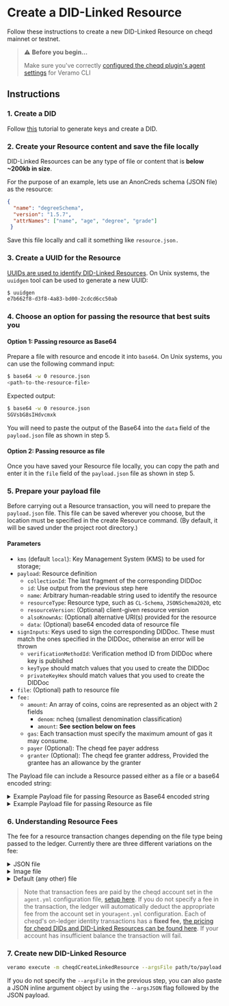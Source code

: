 # Create a DID-Linked Resource

Follow these instructions to create a new DID-Linked Resource on cheqd mainnet or testnet.

> ⚠️ **Before you begin...**
>
> Make sure you've correctly [configured the cheqd plugin's agent settings](../../guides/software-development-kits-sdks/veramo-sdk-for-cheqd/setup-cli.md) for Veramo CLI

## Instructions

### 1. Create a DID

Follow [this](../did-operations/) tutorial to generate keys and create a DID.

### 2. Create your Resource content and save the file locally

DID-Linked Resources can be any type of file or content that is **below \~200kb in size**.

For the purpose of an example, lets use an AnonCreds schema (JSON file) as the resource:

```json
{
  "name": "degreeSchema",
  "version": "1.5.7",
  "attrNames": ["name", "age", "degree", "grade"]
 }
```

Save this file locally and call it something like `resource.json.`

### 3. Create a UUID for the Resource

[UUIDs are used to identify DID-Linked Resources](https://en.wikipedia.org/wiki/Universally\_unique\_identifier). On Unix systems, the `uuidgen` tool can be used to generate a new UUID:

```bash
$ uuidgen
e7b662f8-d3f8-4a83-bd00-2cdcd6cc50ab
```

### 4. Choose an option for passing the resource that best suits you

#### Option 1: Passing resource as Base64

Prepare a file with resource and encode it into `base64`. On Unix systems, you can use the following command input:

```bash
$ base64 -w 0 resource.json
<path-to-the-resource-file>
```

Expected output:

```bash
$ base64 -w 0 resource.json
SGVsbG8sIHdvcmxk
```

You will need to paste the output of the Base64 into the `data` field of the `payload.json` file as shown in step 5.

#### **Option 2: Passing resource as file**

Once you have saved your Resource file locally, you can copy the path and enter it in the `file` field of the `payload.json` file as shown in step 5.

### 5. Prepare your payload file

Before carrying out a Resource transaction, you will need to prepare the `payload.json` file. This file can be saved wherever you choose, but the location must be specified in the create Resource command. (By default, it will be saved under the project root directory.)

#### Parameters

* `kms` (default `local`): Key Management System (KMS) to be used for storage;
* `payload`: Resource definition
  * `collectionId`: The last fragment of the corresponding DIDDoc
  * `id`: Use output from the previous step here
  * `name`: Arbitrary human-readable string used to identify the resource
  * `resourceType`: Resource type, such as `CL-Schema`, `JSONSchema2020`, etc
  * `resourceVersion`: (Optional) client-given resource version
  * `alsoKnownAs`: (Optional) alternative URI(s) provided for the resource&#x20;
  * `data`: (Optional) base64 encoded data of resource file
* `signInputs`: Keys used to sign the corresponding DIDDoc. These must match the ones specified in the DIDDoc, otherwise an error will be thrown
  * `verificationMethodId`:  Verification method ID from DIDDoc where key is published
  * `keyType` should match values that you used to create the DIDDoc
  * `privateKeyHex` should match values that you used to create the DIDDoc
* `file`: (Optional) path to resource file
* `fee:`&#x20;
  * `amount`: An array of coins, coins are represented as an object with 2 fields
    * `denom`: ncheq (smallest denomination classification)
    * `amount`: **See section below on fees**
  * `gas`: Each transaction must specify the maximum amount of gas it may consume.
  * `payer` (Optional): The cheqd fee payer address
  * `granter` (Optional): The cheqd fee granter address, Provided the grantee has an allowance by the granter

The Payload file can include a Resource passed either as a file or a base64 encoded string:

<details>

<summary>Example Payload file for passing Resource as Base64 encoded string</summary>

```json
{
    "kms": "local",
    "payload": {
        "collectionId": "d3e515cf-81af-40cb-9ac1-154827986d29", // unique ID of associated 'parent' DID
        "id": "e7b662f8-d3f8-4a83-bd00-2cdcd6cc50ab",
        "name": "TestResource",
        "resourceType": "JsonDocument",
        "resourceVersion": "",
        "alsoKnownAs": "",
        "data": "SGVsbG8sIHdvcmxk" // note that the base64 encoded content is passed here
    },
    "network": "testnet",
    "signInputs": [{
        "verificationMethodId": "did:cheqd:testnet:d3e515cf-81af-40cb-9ac1-154827986d29#key-1",
        "keyType": "Ed25519",
        "privateKeyHex": "0f5c124886178037952e87e0cdc55d185732577fca19ae877e64ac9ab24a0cc534e5326e70f1a42d785d93048aee806c359ec75a7b06f39253befd1746708438"
    }],
    "fee": {
      "amount": [{
        "denom": "ncheq",
        "amount": "2500000000" // 2.5 CHEQ is the fixed fee for a JSON transaction
        }],
      "gas": "400000",
      "payer": "cheqd1rnr5jrt4exl0samwj0yegv99jeskl0hsxmcz96" // must match the account set in the agent.yaml file
    }
}
```

</details>

<details>

<summary>Example Payload file for passing Resource as file</summary>

```json
{
    "kms": "local",
    "payload": {
        "collectionId": "d3e515cf-81af-40cb-9ac1-154827986d29",
        "id": "e7b662f8-d3f8-4a83-bd00-2cdcd6cc50ab",
        "name": "TestResource",
        "resourceType": "JsonDocument"
        "resourceVersion": "",
        "alsoKnownAs": ""
    },
    "network": "testnet",
    "signInputs": [{
        "verificationMethodId": "did:cheqd:testnet:d3e515cf-81af-40cb-9ac1-154827986d29#key-1",
        "keyType": "Ed25519",
        "privateKeyHex": "0f5c124886178037952e87e0cdc55d185732577fca19ae877e64ac9ab24a0cc534e5326e70f1a42d785d93048aee806c359ec75a7b06f39253befd1746708438"
    }],
    "file": "/path/to/resource.json", // note that the resource passed as file is inputted here
    "fee": {
      "amount": [{
        "denom": "ncheq",
        "amount": "2500000000" // 2.5 CHEQ is the fixed fee for a JSON transaction
        }],
      "gas": "400000",
      "payer": "cheqd1rnr5jrt4exl0samwj0yegv99jeskl0hsxmcz96" // must match the account set in the agent.yaml file
    }
}
```

</details>

### 6. Understanding Resource Fees

The fee for a resource transaction changes depending on the file type being passed to the ledger. Currently there are three different variations on the fee:

<details>

<summary>JSON file</summary>

Within the payload file the amount should be specified as:

* `denom:` ncheq
* `amount:` 2500000000

This equates to **2.5 CHEQ.**

</details>

<details>

<summary>Image file</summary>

Within the payload file the amount should be specified as:

* `denom:` ncheq
* `amount:` 10000000000

This equates to **10 CHEQ.**

</details>

<details>

<summary>Default (any other) file</summary>

Within the payload file the amount should be specified as:

* `denom:` ncheq
* `amount:` 5000000000

This equates to **5 CHEQ.**

</details>

> Note that transaction fees are paid by the cheqd account set in the `agent.yml` configuration file, [setup here](../../guides/software-development-kits-sdks/veramo-sdk-for-cheqd/setup-cli.md). If you do not specify a fee in the transaction, the ledger will automatically deduct the appropriate fee from the account set in your`agent.yml` configuration. Each of cheqd's on-ledger identity transactions has a **fixed fee,** [the pricing for cheqd DIDs and DID-Linked Resources can be found here](https://docs.cheqd.io/node/architecture/adr-list/adr-005-genesis-parameters#cheqd-module-did-module). If your account has insufficient balance the transaction will fail.

### 7. Create new DID-Linked Resource

```bash
veramo execute -m cheqdCreateLinkedResource --argsFile path/to/payload.json
```

If you do not specify the `--argsFile` in the previous step, you can also paste a JSON inline argument object by using the `--argsJSON` flag followed by the JSON payload.
